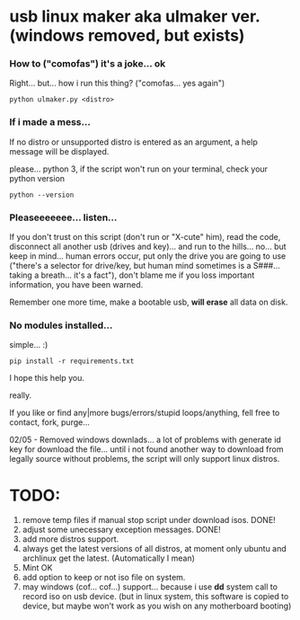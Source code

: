 # usb linux maker aka ulmaker ver. (windows removed, but exists)

### How to ("comofas") it's a joke... ok
Right... but... how i run this thing? ("comofas... yes again")
```
python ulmaker.py <distro>
```

### If i made a mess...
If no distro or unsupported distro is entered as an argument, a help message will be displayed.

please... python 3, if the script won't run on your terminal, check your python version
```
python --version
```

### Pleaseeeeeee... listen...
If you don't trust on this script (don't run or "X-cute" him), read the code, disconnect all another usb (drives and key)... and run to the hills... no... but keep in mind... human errors occur, put only the drive you are going to use ("there's a selector for drive/key, but human mind sometimes is a S###... taking a breath... it's a fact"), don't blame me if you loss important information, you have been warned.

Remember one more time, make a bootable usb, **will erase** all data on disk.

### No modules installed...
simple... :)
```
pip install -r requirements.txt
```

I hope this help you.

really.


If you like or find any|more bugs/errors/stupid loops/anything, fell free to contact, fork, purge...


02/05 - Removed windows downlads... a lot of problems with generate id key for download the file... until i not found another way to download from legally source without problems, the script will only support linux distros.


# TODO:
1. remove temp files if manual stop script under download isos. DONE!
1. adjust some unecessary exception messages. DONE!
1. add more distros support.
1. always get the latest versions of all distros, at moment only ubuntu and archlinux get the latest. (Automatically I mean)
  1. Mint OK
1. add option to keep or not iso file on system.
1. may windows (cof... cof...) support... because i use **dd** system call to record iso on usb device. (but in linux system, this software is copied to device, but maybe won't work as you wish on any motherboard booting)
